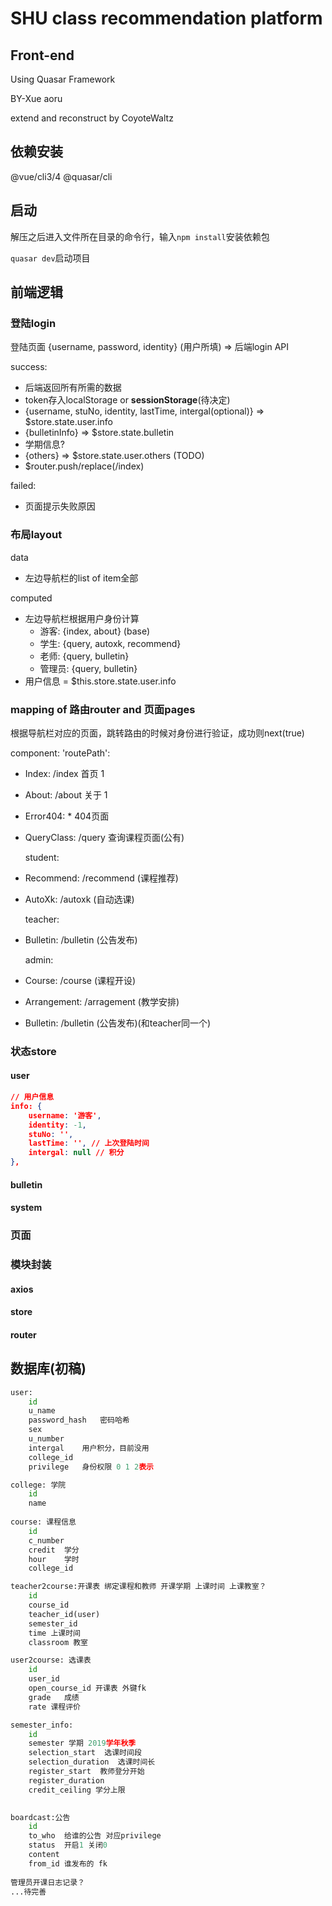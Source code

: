# SHU class recommendation platform

## Front-end

Using Quasar Framework

BY-Xue aoru

extend and reconstruct by CoyoteWaltz

## 依赖安装

@vue/cli3/4
@quasar/cli

## 启动

解压之后进入文件所在目录的命令行，输入`npm install`安装依赖包

`quasar dev`启动项目

## 前端逻辑

### 登陆login

登陆页面 {username, password, identity} (用户所填) => 后端login API

success:

* 后端返回所有所需的数据
* token存入localStorage or **sessionStorage**(待决定)
* {username, stuNo, identity, lastTime, intergal(optional)} => $store.state.user.info
* {bulletinInfo} => $store.state.bulletin
* 学期信息?
* {others} => $store.state.user.others (TODO)
* $router.push/replace(/index)

failed:

* 页面提示失败原因

### 布局layout

data

* 左边导航栏的list of item全部

computed

* 左边导航栏根据用户身份计算
  * 游客: {index, about} (base)
  * 学生: {query, autoxk, recommend}
  * 老师: {query, bulletin}
  * 管理员: {query, bulletin}
* 用户信息 = $this.store.state.user.info

### mapping of 路由router  and 页面pages

根据导航栏对应的页面，跳转路由的时候对身份进行验证，成功则next(true)

component: 'routePath':

* Index: /index 首页 1

* About: /about 关于 1

* Error404: * 404页面

* QueryClass: /query 查询课程页面(公有)

  student:

* Recommend: /recommend (课程推荐)

* AutoXk: /autoxk (自动选课)

  teacher:

* Bulletin: /bulletin (公告发布)

  admin:

* Course: /course (课程开设)

* Arrangement: /arragement (教学安排)

* Bulletin: /bulletin (公告发布)(和teacher同一个)

### 状态store

#### user

```json
// 用户信息
info: {
    username: '游客',
    identity: -1,
    stuNo: '',
    lastTime: '', // 上次登陆时间
    intergal: null // 积分
},

```

#### bulletin



#### system



### 页面

### 模块封装

#### axios

#### store

#### router


## 数据库(初稿)

```python
user:
	id
	u_name
	password_hash	密码哈希
	sex
	u_number
	intergal	用户积分，目前没用
	college_id
	privilege	身份权限 0 1 2表示

college: 学院
	id
	name
	
course: 课程信息
	id
	c_number
	credit	学分
	hour	学时
	college_id

teacher2course:开课表 绑定课程和教师 开课学期 上课时间 上课教室？
	id
	course_id
	teacher_id(user)
	semester_id
	time 上课时间
	classroom 教室

user2course: 选课表
	id
	user_id
	open_course_id 开课表 外键fk	
	grade	成绩
	rate 课程评价

semester_info:
	id
	semester 学期 2019学年秋季
	selection_start  选课时间段
	selection_duration  选课时间长
	register_start	教师登分开始
	register_duration
	credit_ceiling 学分上限

    
boardcast:公告
	id
	to_who	给谁的公告 对应privilege
	status 	开启1 关闭0
	content
	from_id	谁发布的 fk
    
管理员开课日志记录？
...待完善
```
